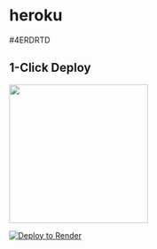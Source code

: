 # heroku
#4ERDRTD



## 1-Click Deploy
<a href="https://heroku.com/deploy?template=https://github.com//nocodb/nocodb-seed-heroku"><img src="https://www.herokucdn.com/deploy/button.svg" width="250px" /></a>



[![Deploy to Render](https://render.com/images/deploy-to-render-button.svg)](https://render.com/deploy?repo=https://github.com//nocodb/nocodb-seed-heroku)

